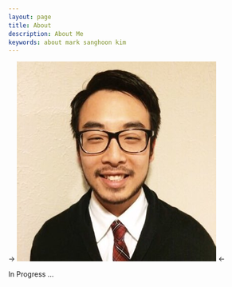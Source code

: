 ```yaml
---
layout: page
title: About
description: About Me
keywords: about mark sanghoon kim
---
```


-> ![About Me](/images/markprofile-new.jpg) <-



In Progress ...
